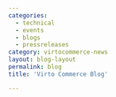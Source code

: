```yaml
---
categories:
  - technical
  - events
  - blogs
  - pressreleases
category: virtocommerce-news
layout: blog-layout
permalink: blog
title: 'Virto Commerce Blog'

---
```

